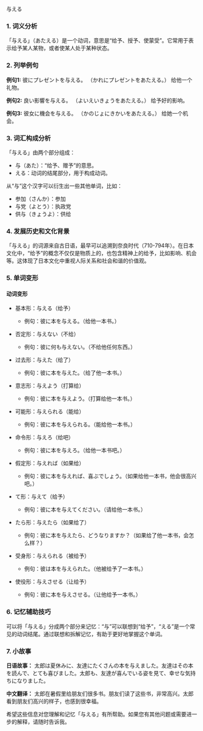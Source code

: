 与える

### 1. 词义分析
「与える」（あたえる）是一个动词，意思是“给予、授予、使蒙受”。它常用于表示给予某人某物，或者使某人处于某种状态。

### 2. 列举例句

**例句1:**
彼にプレゼントを与える。
（かれにプレゼントをあたえる。）
给他一个礼物。

**例句2:**
良い影響を与える。
（よいえいきょうをあたえる。）
给予好的影响。

**例句3:**
彼女に機会を与える。
（かのじょにきかいをあたえる。）
给她一个机会。

### 3. 词汇构成分析
「与える」由两个部分组成：
- 与（あた）：“给予、赠予”的意思。
- える：动词的结尾部分，用于构成动词。

从“与”这个汉字可以衍生出一些其他单词，比如：
- 参加（さんか）：参加
- 与党（よとう）：执政党
- 供与（きょうよ）：供给

### 4. 发展历史和文化背景
「与える」的词源来自古日语，最早可以追溯到奈良时代（710-794年）。在日本文化中，“给予”的概念不仅仅是物质上的，也包含精神上的给予，比如影响、机会等。这体现了日本文化中重视人际关系和社会和谐的价值观。

### 5. 单词变形

#### 动词变形

- 基本形：与える（给予）
  - 例句：彼に本を与える。（给他一本书。）

- 否定形：与えない（不给）
  - 例句：彼に何も与えない。（不给他任何东西。）

- 过去形：与えた（给了）
  - 例句：彼に本を与えた。（给了他一本书。）

- 意志形：与えよう（打算给）
  - 例句：彼に本を与えよう。（打算给他一本书。）

- 可能形：与えられる（能给）
  - 例句：彼に本を与えられる。（能给他一本书。）

- 命令形：与えろ（给吧）
  - 例句：彼に本を与えろ。（给他一本书吧。）

- 假定形：与えれば（如果给）
  - 例句：彼に本を与えれば、喜ぶでしょう。（如果给他一本书，他会很高兴吧。）

- て形：与えて（给予）
  - 例句：彼に本を与えてください。（请给他一本书。）

- たら形：与えたら（如果给了）
  - 例句：彼に本を与えたら、どうなりますか？（如果给了他一本书，会怎么样？）

- 受身形：与えられる（被给予）
  - 例句：彼は本を与えられた。（他被给予了一本书。）

- 使役形：与えさせる（让给予）
  - 例句：彼に本を与えさせる。（让他给予一本书。）

### 6. 记忆辅助技巧
可以将「与える」分成两个部分来记忆：“与”可以联想到“给予”，“える”是一个常见的动词结尾。通过联想和拆解记忆，有助于更好地掌握这个单词。

### 7. 小故事

**日语故事：**
太郎は夏休みに、友達にたくさんの本を与えました。友達はその本を読んで、とても喜びました。太郎も、友達が喜んでいる姿を見て、幸せな気持ちになりました。

**中文翻译：**
太郎在暑假里给朋友们很多书。朋友们读了这些书，非常高兴。太郎看到朋友们高兴的样子，也感到很幸福。

希望这些信息对您理解和记忆「与える」有所帮助。如果您有其他问题或需要进一步的解释，请随时告诉我。